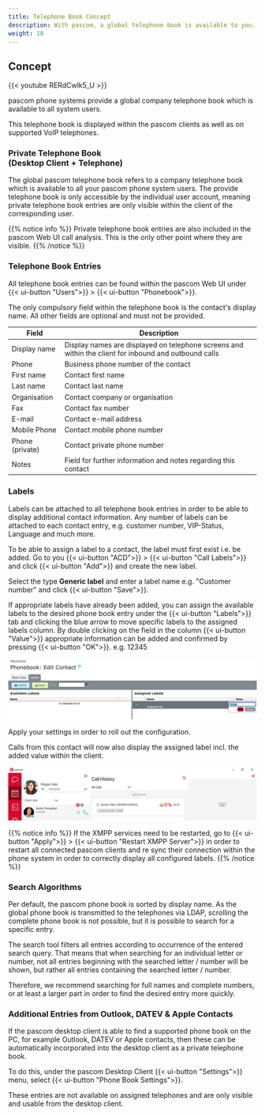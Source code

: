 ```yaml
---
title: Telephone Book Concept
description: With pascom, a global telephone book is available to you.
weight: 10
---
```


## Concept

{{< youtube RERdCwlk5_U >}}

pascom phone systems provide a global company telephone book which is available to all system users.

This telephone book is displayed within the pascom clients as well as on supported VoIP telephones.

### Private Telephone Book<br/>(Desktop Client + Telephone)

The global pascom telephone book refers to a company telephone book which is available to all your pascom phone system users. 
The provide telephone book is only accessible by the individual user account, meaning private telephone book entries are only visible within the client of the corresponding user. 

{{% notice info %}}
Private telephone book entries are also included in the pascom Web UI call analysis. This is the only other point where they are visible. 
{{% /notice %}}

### Telephone Book Entries

All telephone book entries can be found within the pascom Web UI under {{< ui-button "Users">}} > {{< ui-button "Phonebook">}}.

The only compulsory field within the telephone book is the contact's display name. All other fields are optional and must not be provided.

|Field|Description|
|---|---|
|Display name|Display names are displayed on telephone screens and within the client for inbound and outbound calls|
|Phone|Business phone number of the contact|
|First name|Contact first name|
|Last name|Contact last name|
|Organisation|Contact company or organisation|
|Fax|Contact fax number|
|E-mail|Contact e-mail address|
|Mobile Phone|Contact mobile phone number|
|Phone (private)|Contact private phone number|
|Notes|Field for further information and notes regarding this contact|

### Labels

Labels can be attached to all telephone book entries in order to be able to display additional contact information. Any number of labels can be attached to each contact entry, e.g. customer number, VIP-Status, Language and much more.

To be able to assign a label to a contact, the label must first exist i.e. be added. Go to you {{< ui-button "ACD">}} > {{< ui-button "Call Labels">}} and click {{< ui-button "Add">}} and create the new label.

Select the type **Generic label** and enter a label name e.g. "Customer number" and click {{< ui-button "Save">}}.

If appropriate labels have already been added, you can assign the available labels to the desired phone book entry under the {{< ui-button "Labels">}} tab and clicking the blue arrow to move specific labels to the assigned labels column. By double clicking on the field in the column {{< ui-button "Value">}} appropriate information can be added and confirmed by pressing {{< ui-button "OK">}}. e.g. 12345

![Phonebook Label](phonebook_label.en.png)

Apply your settings in order to roll out the configuration.

Calls from this contact will now also display the assigned label incl. the added value within the client. 

![Telephone Book Label in Call History](journal-label.en.png)

{{% notice info %}}
If the XMPP services need to be restarted, go to {{< ui-button "Apply">}} > {{< ui-button "Restart XMPP Server">}} in order to restart all connected pascom clients and re sync their connection within the phone system in order to correctly display all configured labels.
{{% /notice %}}

### Search Algorithms 

Per default, the pascom phone book is sorted by display name.
As the global phone book is transmitted to the telephones via LDAP, scrolling the complete phone book is not possible, but it is possible to search for a specific entry.

The search tool filters all entries according to occurrence of the entered search query. That means that when searching for an individual letter or number, not all entries beginning with the searched letter / number will be shown, but rather all entries containing the searched letter / number. 

Therefore, we recommend searching for full names and complete numbers, or at least a larger part in order to find the desired entry more quickly. 

### Additional Entries from Outlook, DATEV & Apple Contacts

If the pascom desktop client is able to find a supported phone book on the PC, for example Outlook, DATEV or Apple contacts, then these can be automatically incorporated into the desktop client as a private telephone book.

To do this, under the pascom Desktop Client {{< ui-button "Settings">}} menu, select {{< ui-button "Phone Book Settings">}}.

These entries are not available on assigned telephones and are only visible and usable from the desktop client.
